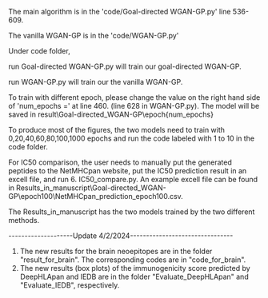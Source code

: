 The main algorithm is in the 'code/Goal-directed WGAN-GP.py' line 536-609.

The vanilla WGAN-GP is in the 'code/WGAN-GP.py'

Under code folder,

run Goal-directed WGAN-GP.py will train our goal-directed WGAN-GP. 

run WGAN-GP.py will train our the vanilla WGAN-GP. 

To train with different epoch, please change the value on the right hand side of 'num_epochs =' at line 460. (line 628 in WGAN-GP.py). The model will be saved in result\Goal-directed_WGAN-GP\epoch{num_epochs}

To produce most of the figures, the two models need to train with 0,20,40,60,80,100,1000 epochs and run the code labeled with 1 to 10 in the code folder.

For IC50 comparison, the user needs to manually put the generated peptides to the NetMHCpan website, put the IC50 prediction result in an excell file, and run 6. IC50_compare.py. An example excell file can be found in Results_in_manuscript\Goal-directed_WGAN-GP\epoch100\NetMHCpan_prediction_epoch100.csv.

The Results_in_manuscript has the two models trained by the two different methods.

--------------------Update 4/2/2024--------------------------------

1. The new results for the brain neoepitopes are in the folder "result_for_brain". The corresponding codes are in "code_for_brain".
2. The new results (box plots) of the immunogenicity score predicted by DeepHLApan and IEDB are in the folder "Evaluate_DeepHLApan" and "Evaluate_IEDB", respectively.
